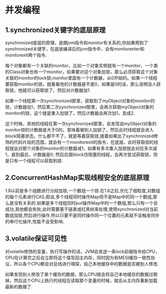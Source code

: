 # 并发编程

## 1.synchronized关键字的底层原理

synchronized底层的原理，是跟jvm指令和monitor有关系的,你如果用到了synchronized关键字，在底层编译后的jvm指令中，会有monitorenter和monitorexit两个指令.

每个对象都有一个关联的monitor，比如一个对象实例就有一个monitor，一个类的Class对象也有一个monitor，如果要对这个对象加锁，那么必须获取这个对象关联的monitor的lock锁,monitor里面有一个计数器，从0开始的。如果一个线程要获取monitor的锁，就看看他的计数器是不是0，如果是0的话，那么说明没人获取锁，他就可以获取锁了，然后对计数器加1.

如果一个线程第一次synchronized那里，获取到了myObject对象的monitor的锁，计数器加1，然后第二次synchronized那里，会再次获取myObject对象的monitor的锁，这个就是重入加锁了，然后计数器会再次加1，变成2.

这个时候，其他的线程在第一次synchronized那里，会发现说myObject对象的monitor锁的计数器是大于0的，意味着被别人加锁了，然后此时线程就会进入block阻塞状态，什么都干不了，就是等着获取锁,接着如果出了synchronized修饰的代码片段的范围，就会有一个monitorexit的指令，在底层。此时获取锁的线程就会对那个对象的monitor的计数器减1，如果有多次重入加锁就会对应多次减1，直到最后，计数器是0. 然后后面block住阻塞的线程，会再次尝试获取锁，但是只有一个线程可以获取到锁.

## 2.ConcurrentHashMap实现线程安全的底层原理

1.8以前是多个组数进行分段加锁,一个数组一个锁.在1.8之后,优化了细粒度,对数组的每个元素进行CAS,假设,多个线程同时操作Map但不是Map中的同一个数组,那么是没有关系的.如果是多个线程同时put操作Map中的一个数组,那么只有一个会成功,其他都会失败,此时需要基于链表或红黑树来处理,使用synchronized对当前数组加锁,然后进行操作.所以只要不是同时操作同一个位置的元素就不会触发同步的串行化操作,性能不会受影响.

## 3.volatile保证可见性

对volatile修饰的变量，执行写操作的话，JVM会发送一条lock前缀指令给CPU，CPU在计算完之后会立即将这个值写回主内存，同时因为有MESI缓存一致性协议，所以各个CPU都会对总线进行嗅探，自己本地缓存中的数据是否被别人修改.

 如果发现别人修改了某个缓存的数据，那么CPU就会将自己本地缓存的数据过期掉，然后这个CPU上执行的线程在读取那个变量的时候，就会从主内存重新加载最新的数据了.

